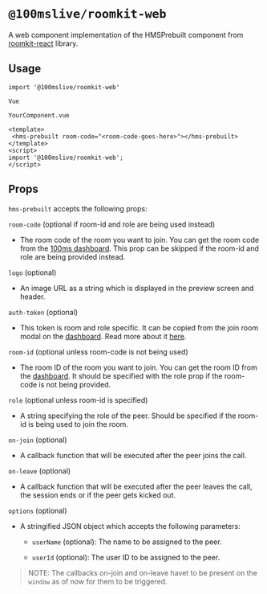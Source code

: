 # `@100mslive/roomkit-web`

A web component implementation of the HMSPrebuilt component from [roomkit-react](https://www.100ms.live/docs/javascript/v2/quickstart/prebuilt-quickstart) library.

## Usage

```
import '@100mslive/roomkit-web'

Vue

YourComponent.vue

<template>
 <hms-prebuilt room-code="<room-code-goes-here>"></hms-prebuilt>
</template>
<script>
import '@100mslive/roomkit-web';
</script>
```

## Props

`hms-prebuilt` accepts the following props:

`room-code` (optional if room-id and role are being used instead)
- The room code of the room you want to join. You can get the room code from the [100ms dashboard](https://dashboard.100ms.live). This prop can be skipped if the room-id and role are being provided instead.

`logo` (optional)
- An image URL as a string which is displayed in the preview screen and header.

`auth-token` (optional)
- This token is room and role specific. It can be copied from the join room modal on the [dashboard](https://dashboard.100ms.live). Read more about it [here](/get-started/v2/get-started/security-and-tokens#auth-token-for-client-sdks).

`room-id` (optional unless room-code is not being used)
- The room ID of the room you want to join. You can get the room ID from the [dashboard](https://dashboard.100ms.live). It should be specified with the role prop if the room-code is not being provided.

`role` (optional unless room-id is specified)
- A string specifying the role of the peer. Should be specified if the room-id is being used to join the room.

`on-join` (optional)
- A callback function that will be executed after the peer joins the call. 

`on-leave` (optional)
- A callback function that will be executed after the peer leaves the call, the session ends or if the peer gets kicked out.

`options` (optional)
- A stringified JSON object which accepts the following parameters:
    - `userName` (optional): The name to be assigned to the peer.

    - `userId` (optional): The user ID to be assigned to the peer.

> NOTE: The callbacks on-join and on-leave havet to be present on the `window` as of now for them to be triggered.
